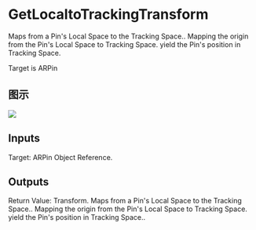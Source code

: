 # GetLocaltoTrackingTransform

Maps from a Pin's Local Space to the Tracking Space.. Mapping the origin from the Pin's Local Space to Tracking Space. yield the Pin's position in Tracking Space.

Target is ARPin

## 图示

![]($-20221218-17571586.png)

## Inputs

Target: ARPin Object Reference.  

## Outputs

Return Value: Transform. Maps from a Pin's Local Space to the Tracking Space.. Mapping the origin from the Pin's Local Space to Tracking Space. yield the Pin's position in Tracking Space..

